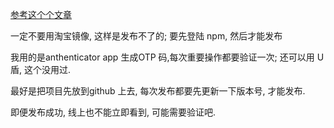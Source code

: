 
[参考这个个文章](https://juejin.cn/post/7039140144250617887)

一定不要用淘宝镜像, 这样是发布不了的; 要先登陆 npm, 然后才能发布

我用的是anthenticator app 生成OTP 码,每次重要操作都要验证一次; 还可以用 U 盾, 这个没用过.

最好是把项目先放到github 上去, 每次发布都要先更新一下版本号, 才能发布.

即便发布成功, 线上也不能立即看到, 可能需要验证吧.
